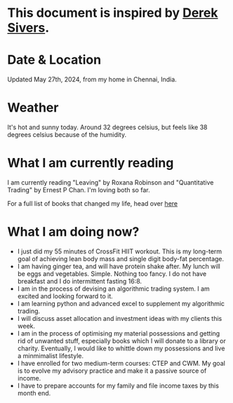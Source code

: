 # This document is inspired by [Derek Sivers](https://sive.rs/now).

# Date & Location  
Updated May 27th, 2024, from my home in Chennai, India.  

# Weather  
It's hot and sunny today. Around 32 degrees celsius, but feels like 38 degrees celsius because of the humidity.   

# What I am currently reading  
I am currently reading "Leaving" by Roxana Robinson and "Quantitative Trading" by Ernest P Chan. I'm loving both so far. 

For a full list of books that changed my life, head over [here](https://adityagovindaraj.github.io/books.html)  

# What I am doing now?

- I just did my 55 minutes of CrossFit HIIT workout. This is my long-term goal of achieving lean body mass and single digit body-fat percentage.
- I am having ginger tea, and will have protein shake after. My lunch will be eggs and vegetables. Simple. Nothing too fancy. I do not have breakfast and I do intermittent fasting 16:8.
- I am in the process of devising an algorithmic trading system. I am excited and looking forward to it.
- I am learning python and advanced excel to supplement my algorithmic trading. 
- I will discuss asset allocation and investment ideas with my clients this week.  
- I am in the process of optimising my material possessions and getting rid of unwanted stuff, especially books which I will donate to a library or charity. Eventually, I would like to whittle down my possessions and live a minmimalist lifestyle. 
- I have enrolled for two medium-term courses: CTEP and CWM. My goal is to evolve my advisory practice and make it a passive source of income.
- I have to prepare accounts for my family and file income taxes by this month end.
